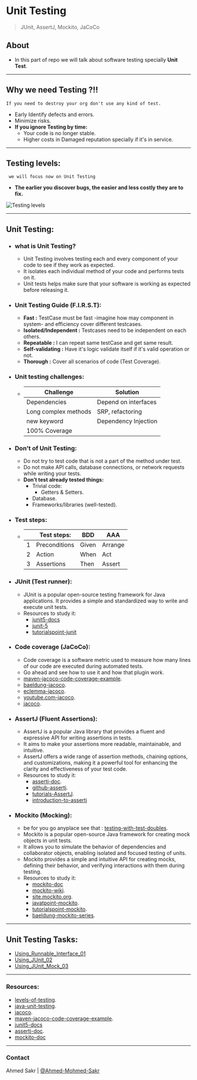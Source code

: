 # Unit Testing

> JUnit, AssertJ, Mockito, JaCoCo

## About

- In this part of repo we will talk about software testing specially **Unit Test**.

----

## Why we need Testing ?!!
 `If you need to destroy your org don't use any kind of test.`
- Early Identify defects and errors.
- Minimize risks.
- **If you ignore Testing by time:**
  - Your code is no longer stable.
  - Higher costs in Damaged reputation specially if it's in service.

----
## Testing levels:
` we will focus now on Unit Testing`

- **The earlier you discover bugs, the easier and less costly they are to fix.**

<img alt="Testing levels" src="https://static.javatpoint.com/tutorial/software-testing/images/levels-of-testing.png">

---
## Unit Testing:
- ### what is Unit Testing?
  - Unit Testing involves testing each and every component of your code to see if they work as expected.
  - It isolates each individual method of your code and performs tests on it.
  - Unit tests helps make sure that your software is working as expected before releasing it.
- ### Unit Testing Guide (F.I.R.S.T):
  - **Fast :** TestCase must be fast -imagine how may component in system- and efficiency cover different testcases.
  - **Isolated/Independent :** Testcases need to be independent on each others.
  - **Repeatable :** I can repeat same testCase and get same result.
  - **Self-validating :** Have it's logic validate itself if it's valid operation or not.
  - **Thorough :**  Cover all scenarios of code (Test Coverage).
- ### Unit testing challenges:

  - | Challenge | Solution                          |
    | ------------- |-----------------------------------|
    | Dependencies  | Depend on interfaces              |
    | Long complex methods | SRP, refactoring                  |
    | new keyword  | Dependency Injection              |
    | 100% Coverage |                                   |

- ### Don't of Unit Testing:
  - Do not try to test code that is not a part of the method under test.
  - Do not make API calls, database connections, or network requests while writing your tests.
  - **Don’t test already tested things:**
    - Trivial code:
      - Getters & Setters. 
    - Database.
    - Frameworks/libraries (well-tested).

- ### Test steps:
  -  |   | Test steps:   | BDD           | AAA |
     |---|---------------|-----------------|-----|
     | 1 | Preconditions |  Given | Arrange    |
     | 2 | Action     | When |   Act  |
     | 3 | Assertions | Then |  Assert   |
  

- ### JUnit (Test runner):
  - JUnit is a popular open-source testing framework for Java applications. It provides a simple and standardized way to write and execute unit tests.
  - Resources to study it:
    - [junit5-docs](https://junit.org/junit5/docs/current/user-guide/)
    - [junit-5](https://www.baeldung.com/junit-5)
    - [tutorialspoint-junit](https://www.tutorialspoint.com/junit/index.htm)

- ### Code coverage (JaCoCo):
  - Code coverage is a software metric used to measure how many lines of our code are executed during automated tests.
  - Go ahead and see how to use it and how that plugin work.
  - [maven-jacoco-code-coverage-example](https://mkyong.com/maven/maven-jacoco-code-coverage-example/).
  - [baeldung-jacoco](https://www.baeldung.com/jacoco).
  - [eclemma-jacoco](https://www.eclemma.org/jacoco/trunk/doc/index.html).
  - [youtube.com-jacoco](https://www.youtube.com/watch?v=UZWOb9ce6go&ab_channel=DailyCodeBuffer).
  - [jacoco](https://www.eclemma.org/jacoco/trunk/doc/index.html).

- ### AssertJ (Fluent Assertions):
  - AssertJ is a popular Java library that provides a fluent and expressive API for writing assertions in tests.
  - It aims to make your assertions more readable, maintainable, and intuitive.
  - AssertJ offers a wide range of assertion methods, chaining options, and customizations, making it a powerful tool for enhancing the clarity and effectiveness of your test code.
  - Resources to study it:
    - [assertj-doc](https://assertj.github.io/doc/).
    - [github-assertj](https://github.com/assertj/assertj).
    - [tutorials-AssertJ](https://www.vogella.com/tutorials/AssertJ/article.html).
    - [introduction-to-assertj](https://www.baeldung.com/introduction-to-assertj)
    
  
- ### Mockito (Mocking):
  - be for you go anyplace see that : [testing-with-test-doubles](https://jesusvalerareales.com/testing-with-test-doubles/).
  - Mockito is a popular open-source Java framework for creating mock objects in unit tests.
  - It allows you to simulate the behavior of dependencies and collaborator objects, enabling isolated and focused testing of units.
  - Mockito provides a simple and intuitive API for creating mocks, defining their behavior, and verifying interactions with them during testing.
  - Resources to study it:
    - [mockito-doc](https://javadoc.io/doc/org.mockito/mockito-core/latest/org/mockito/Mockito.html)
    - [mockito-wiki](https://github.com/mockito/mockito/wiki).
    - [site.mockito.org](https://site.mockito.org/).
    - [javatpoint-mockito](https://www.javatpoint.com/mockito).
    - [tutorialspoint-mockito](https://www.tutorialspoint.com/mockito/index.htm).
    - [baeldung-mockito-series](https://www.baeldung.com/mockito-series).

---
## Unit Testing Tasks:
- [Using_Runnable_Interface_01](Using_Runnable_Interface_01)
- [Using_JUnit_02](Using_JUnit_02)
- [Using_JUnit_Mock_03](Using_JUnit_Mock_03)

---
### Resources:

- [levels-of-testing](https://www.javatpoint.com/levels-of-testing).
- [java-unit-testing](https://www.freecodecamp.org/news/java-unit-testing/).
- [jacoco](https://www.eclemma.org/jacoco/trunk/doc/index.html).
- [maven-jacoco-code-coverage-example](https://mkyong.com/maven/maven-jacoco-code-coverage-example/).
- [junit5-docs](https://junit.org/junit5/docs/current/user-guide/)
- [assertj-doc](https://assertj.github.io/doc/).
- [mockito-doc](https://javadoc.io/doc/org.mockito/mockito-core/latest/org/mockito/Mockito.html)

---
### Contact
Ahmed Sakr | [@Ahmed-Mohmed-Sakr](https://github.com/Ahmed-Mohmed-Sakr)
